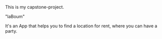 This is my capstone-project.

"laBoum"

It's an App that helps you to find a location for rent, where you can have a party.
